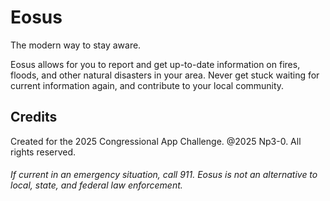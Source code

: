 # Eosus

The modern way to stay aware.

Eosus allows for you to report and get up-to-date information on fires, floods, and other natural disasters in your area. Never get stuck waiting for current information again, and contribute to your local community.

## Credits

Created for the 2025 Congressional App Challenge. @2025 Np3-0. All rights reserved.
###### If current in an emergency situation, call 911. Eosus is not an alternative to local, state, and federal law enforcement.
